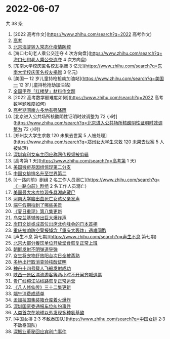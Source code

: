 # 2022-06-07

共 38 条

<!-- BEGIN -->
<!-- 最后更新时间 Tue Jun 07 2022 18:06:07 GMT+0800 (China Standard Time) -->

1. [2022 高考作文](https://www.zhihu.com/search?q=2022 高考作文)
1. [高考](https://www.zhihu.com/search?q=高考)
1. [北京海淀转入常态化疫情防控](https://www.zhihu.com/search?q=北京海淀转入常态化疫情防控)
1. [海口七旬老人乘公交连夺 4 次方向盘](https://www.zhihu.com/search?q=海口七旬老人乘公交连夺 4 次方向盘)
1. [东南大学校庆匿名校友捐赠 3 亿元](https://www.zhihu.com/search?q=东南大学校庆匿名校友捐赠 3 亿元)
1. [美国一 12 岁儿童持枪抢劫加油站](https://www.zhihu.com/search?q=美国一 12 岁儿童持枪抢劫加油站)
1. [全国甲卷「红楼梦」材料作文题](https://www.zhihu.com/search?q=全国甲卷「红楼梦」材料作文题)
1. [2022 高考数学题难度如何](https://www.zhihu.com/search?q=2022 高考数学题难度如何)
1. [高考期间南方多地有强降雨](https://www.zhihu.com/search?q=高考期间南方多地有强降雨)
1. [北京进入公共场所核酸阴性证明时效调整为 72
   小时](https://www.zhihu.com/search?q=北京进入公共场所核酸阴性证明时效调整为 72 小时)
1. [郑州女大学生求救 120 未果去世案 5 人被处理](https://www.zhihu.com/search?q=郑州女大学生求救 120 未果去世案
   5 人被处理)
1. [深圳宾利女车主回应称网传视频被剪辑](https://www.zhihu.com/search?q=深圳宾利女车主回应称网传视频被剪辑)
1. [高考第 1 天](https://www.zhihu.com/search?q=高考第 1 天)
1. [美国猴痘基因组惊现第二分支](https://www.zhihu.com/search?q=美国猴痘基因组惊现第二分支)
1. [中国女排排名升至世界第二](https://www.zhihu.com/search?q=中国女排排名升至世界第二)
1. [《一路向前》剧组 2 名工作人员溺亡](https://www.zhihu.com/search?q=《一路向前》剧组 2 名工作人员溺亡)
1. [美国最大水库惊现多具湖底藏尸](https://www.zhihu.com/search?q=美国最大水库惊现多具湖底藏尸)
1. [河南大学脑出血死亡女孩父亲发声](https://www.zhihu.com/search?q=河南大学脑出血死亡女孩父亲发声)
1. [端午假期拍到了哪些美景](https://www.zhihu.com/search?q=端午假期拍到了哪些美景)
1. [《夏日重现》第八集更新](https://www.zhihu.com/search?q=《夏日重现》第八集更新)
1. [乌克兰基辅传出巨大爆炸声](https://www.zhihu.com/search?q=乌克兰基辅传出巨大爆炸声)
1. [岸田文雄或成首位出席北约峰会的日本首相](https://www.zhihu.com/search?q=岸田文雄或成首位出席北约峰会的日本首相)
1. [重庆拉响防空警报悼念「重庆大轰炸」遇难同胞](https://www.zhihu.com/search?q=重庆拉响防空警报悼念「重庆大轰炸」遇难同胞)
1. [声生不息 第七期](https://www.zhihu.com/search?q=声生不息 第七期)
1. [北京大部分餐饮单位开放堂食恢复正常上班](https://www.zhihu.com/search?q=北京大部分餐饮单位开放堂食恢复正常上班)
1. [朝鲜发射不明弹道导弹](https://www.zhihu.com/search?q=朝鲜发射不明弹道导弹)
1. [女生将宠物虾放阳台次日全被蒸熟](https://www.zhihu.com/search?q=女生将宠物虾放阳台次日全被蒸熟)
1. [多地出行取消查验核酸证明](https://www.zhihu.com/search?q=多地出行取消查验核酸证明)
1. [神舟十四号载人飞船发射成功](https://www.zhihu.com/search?q=神舟十四号载人飞船发射成功)
1. [陕西一景区漂流游客等两小时不开闸齐喊退票](https://www.zhihu.com/search?q=陕西一景区漂流游客等两小时不开闸齐喊退票)
1. [贵广线榕江站线路恢复正常运营](https://www.zhihu.com/search?q=贵广线榕江站线路恢复正常运营)
1. [《凡人修仙传》三十二集更新](https://www.zhihu.com/search?q=《凡人修仙传》三十二集更新)
1. [端午消费成绩单](https://www.zhihu.com/search?q=端午消费成绩单)
1. [孟加拉国集装箱仓库着火爆炸](https://www.zhihu.com/search?q=孟加拉国集装箱仓库着火爆炸)
1. [深圳国资委通报车位纠纷事件](https://www.zhihu.com/search?q=深圳国资委通报车位纠纷事件)
1. [人类首次在地球以外发现多种氨基酸](https://www.zhihu.com/search?q=人类首次在地球以外发现多种氨基酸)
1. [中国女排 2:3 不敌泰国队](https://www.zhihu.com/search?q=中国女排 2:3 不敌泰国队)
1. [深振业董秘回应宾利门事件](https://www.zhihu.com/search?q=深振业董秘回应宾利门事件)

<!-- END -->
